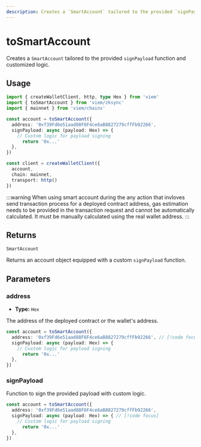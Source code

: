 ```yaml
---
description: Creates a `SmartAccount` tailored to the provided `signPayload` function and customized logic.
---
```


# toSmartAccount

Creates a `SmartAccount` tailored to the provided `signPayload` function and customized logic.

## Usage

```ts twoslash
import { createWalletClient, http, type Hex } from 'viem'
import { toSmartAccount } from 'viem/zksync'
import { mainnet } from 'viem/chains'

const account = toSmartAccount({
  address: '0xf39Fd6e51aad88F6F4ce6aB8827279cffFb92266',
  signPayload: async (payload: Hex) => {
    // Custom logic for payload signing
      return '0x...'
  },
})

const client = createWalletClient({
  account,
  chain: mainnet,
  transport: http()
})
```

:::warning
When using smart account during the any action that invloves send transaction process for a deployed contract address, gas estimation needs to be provided in the transaction request and cannot be automatically calculated. It must be manually calculated using the real wallet address.
:::

## Returns

`SmartAccount`

Returns an account object equipped with a custom `signPayload` function.

## Parameters

### address

- **Type:** `Hex`

The address of the deployed contract or the wallet's address.

```ts
const account = toSmartAccount({
  address: '0xf39Fd6e51aad88F6F4ce6aB8827279cffFb92266', // [!code focus]
  signPayload: async (payload: Hex) => {
    // Custom logic for payload signing
      return '0x...'
  },
})
```

### signPayload

Function to sign the provided payload with custom logic.

```ts
const account = toSmartAccount({
  address: '0xf39Fd6e51aad88F6F4ce6aB8827279cffFb92266', 
  signPayload: async (payload: Hex) => { // [!code focus]
    // Custom logic for payload signing
      return '0x...'
  }, 
})
```


